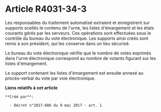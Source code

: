 # Article R4031-34-3

Les responsables du traitement automatisé extraient et enregistrent sur supports scellés le contenu de l'urne, les listes
d'émargement et les états courants gérés par les serveurs. Ces opérations sont effectuées sous le contrôle du bureau du vote
électronique. Les supports ainsi créés sont remis à son président, qui les conserve dans un lieu sécurisé.

Le bureau du vote électronique vérifie que le nombre de votes exprimés dans l'urne électronique correspond au nombre de
votants figurant sur les listes d'émargement.

Le support contenant les listes d'émargement est ensuite annexé au procès-verbal du vote par voie électronique.

**Liens relatifs à cet article**

	**Créé par**:

	  - Décret n°2017-886 du 9 mai 2017 - art. 1
